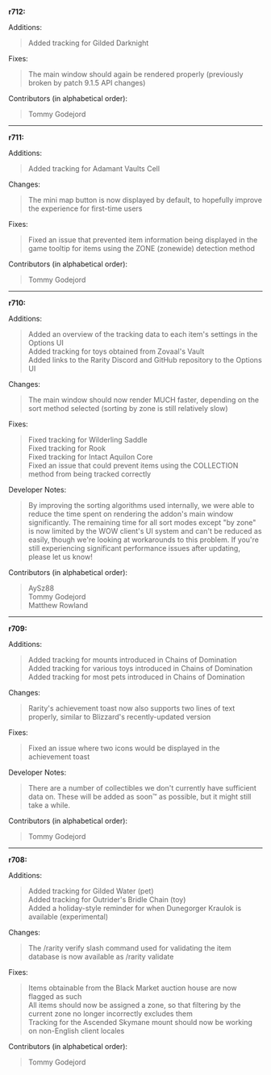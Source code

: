 **r712:**

Additions:
> Added tracking for Gilded Darknight

Fixes:
> The main window should again be rendered properly (previously broken by patch 9.1.5 API changes)

Contributors (in alphabetical order):
> Tommy Godejord

-----

**r711:**

Additions:
> Added tracking for Adamant Vaults Cell

Changes:
> The mini map button is now displayed by default, to hopefully improve the experience for first-time users

Fixes:
> Fixed an issue that prevented item information being displayed in the game tooltip for items using the ZONE (zonewide) detection method

Contributors (in alphabetical order):
> Tommy Godejord

-----

**r710:**

Additions:
> Added an overview of the tracking data to each item's settings in the Options UI
<br>Added tracking for toys obtained from Zovaal's Vault
<br>Added links to the Rarity Discord and GitHub repository to the Options UI

Changes:
> The main window should now render MUCH faster, depending on the sort method selected (sorting by zone is still relatively slow)

Fixes:
> Fixed tracking for Wilderling Saddle
<br>Fixed tracking for Rook
<br>Fixed tracking for Intact Aquilon Core
<br>Fixed an issue that could prevent items using the COLLECTION method from being tracked correctly

Developer Notes:
> By improving the sorting algorithms used internally, we were able to reduce the time spent on rendering the addon's main window significantly. The remaining time for all sort modes except "by zone" is now limited by the WOW client's UI system and can't be reduced as easily, though we're looking at workarounds to this problem. If you're still experiencing significant performance issues after updating, please let us know!

Contributors (in alphabetical order):
> AySz88
<br>Tommy Godejord
<br>Matthew Rowland

-----

**r709:**

Additions:
> Added tracking for mounts introduced in Chains of Domination 
<br>Added tracking for various toys introduced in Chains of Domination
<br>Added tracking for most pets introduced in Chains of Domination

Changes:
> Rarity's achievement toast now also supports two lines of text properly, similar to Blizzard's recently-updated version

Fixes:
> Fixed an issue where two icons would be displayed in the achievement toast

Developer Notes:
> There are a number of collectibles we don't currently have sufficient data on. These will be added as soon™ as possible, but it might still take a while.

Contributors (in alphabetical order):
> Tommy Godejord

-----

**r708:**

Additions:
> Added tracking for Gilded Water (pet)
<br>Added tracking for Outrider's Bridle Chain (toy)
<br>Added a holiday-style reminder for when Dunegorger Kraulok is available (experimental)

Changes:
> The /rarity verify slash command used for validating the item database is now available as /rarity validate

Fixes:
> Items obtainable from the Black Market auction house are now flagged as such
<br>All items should now be assigned a zone, so that filtering by the current zone no longer incorrectly excludes them
<br>Tracking for the Ascended Skymane mount should now be working on non-English client locales

Contributors (in alphabetical order):
> Tommy Godejord
